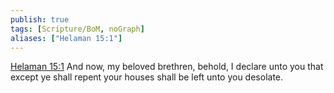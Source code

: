 ```yaml
---
publish: true
tags: [Scripture/BoM, noGraph]
aliases: ["Helaman 15:1"]
---
```

[Helaman 15:1](https://churchofjesuschrist.org/study/scriptures/bofm/hel/15?lang=eng&id=p1#p1) And now, my beloved brethren, behold, I declare unto you that except ye shall repent your houses shall be left unto you desolate.
